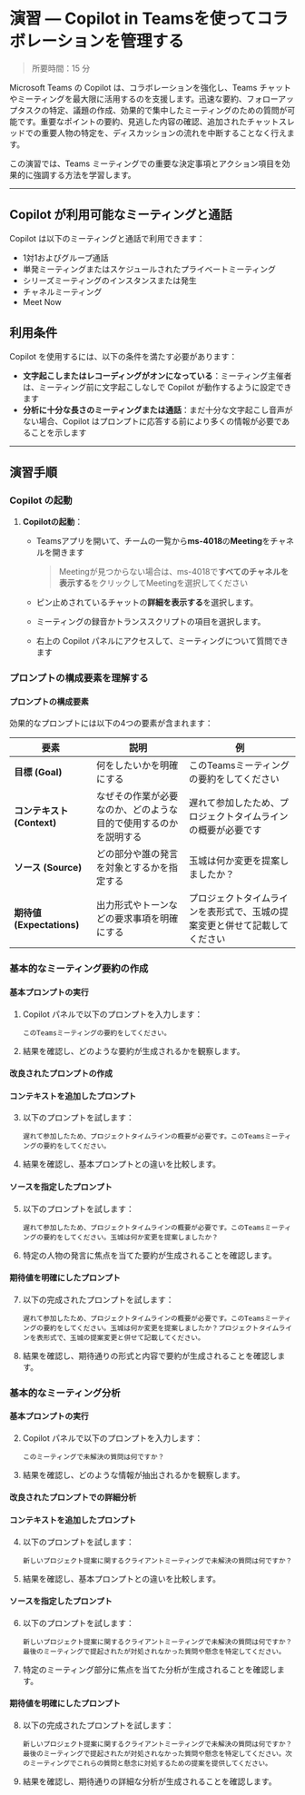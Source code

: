 # 演習 ― Copilot in Teamsを使ってコラボレーションを管理する

>  所要時間：15 分

Microsoft Teams の Copilot は、コラボレーションを強化し、Teams チャットやミーティングを最大限に活用するのを支援します。迅速な要約、フォローアップタスクの特定、議題の作成、効果的で集中したミーティングのための質問が可能です。重要なポイントの要約、見逃した内容の確認、追加されたチャットスレッドでの重要人物の特定を、ディスカッションの流れを中断することなく行えます。

この演習では、Teams ミーティングでの重要な決定事項とアクション項目を効果的に強調する方法を学習します。

---

## Copilot が利用可能なミーティングと通話

Copilot は以下のミーティングと通話で利用できます：

- 1対1およびグループ通話
- 単発ミーティングまたはスケジュールされたプライベートミーティング
- シリーズミーティングのインスタンスまたは発生
- チャネルミーティング
- Meet Now

## 利用条件

Copilot を使用するには、以下の条件を満たす必要があります：

- **文字起こしまたはレコーディングがオンになっている**：ミーティング主催者は、ミーティング前に文字起こしなしで Copilot が動作するように設定できます
- **分析に十分な長さのミーティングまたは通話**：まだ十分な文字起こし音声がない場合、Copilot はプロンプトに応答する前により多くの情報が必要であることを示します

---

## 演習手順

### Copilot の起動

1. **Copilotの起動**：
   - Teamsアプリを開いて、チームの一覧から**ms-4018**の**Meeting**をチャネルを開きます
   
     > Meetingが見つからない場合は、ms-4018で**すべてのチャネルを表示する**をクリックしてMeetingを選択してください
   
   - ピン止めされているチャットの**詳細を表示する**を選択します。
   
   - ミーティングの録音かトランススクリプトの項目を選択します。
   
   - 右上の Copilot パネルにアクセスして、ミーティングについて質問できます

### プロンプトの構成要素を理解する

#### プロンプトの構成要素

効果的なプロンプトには以下の4つの要素が含まれます：

| 要素                       | 説明                                                         | 例                                                           |
| -------------------------- | ------------------------------------------------------------ | ------------------------------------------------------------ |
| **目標 (Goal)**            | 何をしたいかを明確にする                                     | このTeamsミーティングの要約をしてください                    |
| **コンテキスト (Context)** | なぜその作業が必要なのか、どのような目的で使用するのかを説明する | 遅れて参加したため、プロジェクトタイムラインの概要が必要です |
| **ソース (Source)**        | どの部分や誰の発言を対象とするかを指定する                   | 玉城は何か変更を提案しましたか？                             |
| **期待値 (Expectations)**  | 出力形式やトーンなどの要求事項を明確にする                   | プロジェクトタイムラインを表形式で、玉城の提案変更と併せて記載してください |

### 基本的なミーティング要約の作成

#### 基本プロンプトの実行

1. Copilot パネルで以下のプロンプトを入力します：

   ```
   このTeamsミーティングの要約をしてください。
   ```

2. 結果を確認し、どのような要約が生成されるかを観察します。

#### 改良されたプロンプトの作成

#### コンテキストを追加したプロンプト

3. 以下のプロンプトを試します：

   ```
   遅れて参加したため、プロジェクトタイムラインの概要が必要です。このTeamsミーティングの要約をしてください。
   ```

4. 結果を確認し、基本プロンプトとの違いを比較します。

#### ソースを指定したプロンプト

5. 以下のプロンプトを試します：

   ```
   遅れて参加したため、プロジェクトタイムラインの概要が必要です。このTeamsミーティングの要約をしてください。玉城は何か変更を提案しましたか？
   ```

6. 特定の人物の発言に焦点を当てた要約が生成されることを確認します。

#### 期待値を明確にしたプロンプト

7. 以下の完成されたプロンプトを試します：

   ```
   遅れて参加したため、プロジェクトタイムラインの概要が必要です。このTeamsミーティングの要約をしてください。玉城は何か変更を提案しましたか？プロジェクトタイムラインを表形式で、玉城の提案変更と併せて記載してください。
   ```

8. 結果を確認し、期待通りの形式と内容で要約が生成されることを確認します。

### 基本的なミーティング分析

#### 基本プロンプトの実行

2. Copilot パネルで以下のプロンプトを入力します：

   ```
   このミーティングで未解決の質問は何ですか？
   ```

3. 結果を確認し、どのような情報が抽出されるかを観察します。

#### 改良されたプロンプトでの詳細分析

#### コンテキストを追加したプロンプト

4. 以下のプロンプトを試します：

   ```
   新しいプロジェクト提案に関するクライアントミーティングで未解決の質問は何ですか？
   ```

5. 結果を確認し、基本プロンプトとの違いを比較します。

#### ソースを指定したプロンプト

6. 以下のプロンプトを試します：

   ```
   新しいプロジェクト提案に関するクライアントミーティングで未解決の質問は何ですか？最後のミーティングで提起されたが対処されなかった質問や懸念を特定してください。
   ```

7. 特定のミーティング部分に焦点を当てた分析が生成されることを確認します。

#### 期待値を明確にしたプロンプト

8. 以下の完成されたプロンプトを試します：

   ```
   新しいプロジェクト提案に関するクライアントミーティングで未解決の質問は何ですか？最後のミーティングで提起されたが対処されなかった質問や懸念を特定してください。次のミーティングでこれらの質問と懸念に対処するための提案を提供してください。
   ```

9. 結果を確認し、期待通りの詳細な分析が生成されることを確認します。
